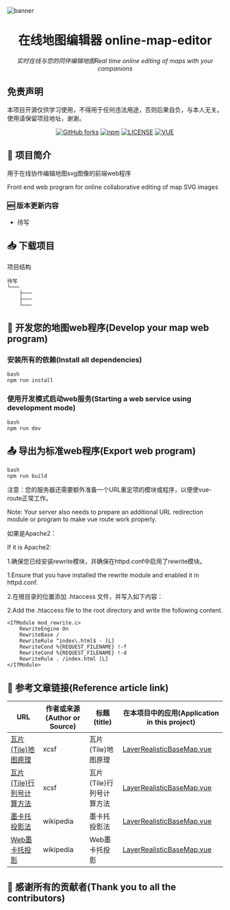 ![banner]()

<div align="center">
<h1>在线地图编辑器 online-map-editor</h1>
<p><em>实时在线与您的同伴编辑地图Real time online editing of maps with your companions</em></p>
</div>

## 免责声明

本项目开源仅供学习使用，不得用于任何违法用途，否则后果自负，与本人无关。使用请保留项目地址，谢谢。

<div align="center">

[![GitHub forks](https://img.shields.io/github/forks/emilia-t/online-map-editor.svg?abel=Fork&style=for-the-badge)](https://github.com/emilia-t/online-map-editor)
[![npm](https://img.shields.io/badge/npm-8.11.0-green.svg?style=for-the-badge)]()
[![LICENSE](https://img.shields.io/badge/LICENSE-APACHE2-green.svg?style=for-the-badge)](https://github.com/emilia-t/online-map-editor/blob/main/LICENSE)
[![VUE](https://img.shields.io/badge/VUE-2.5.2-green.svg?style=for-the-badge)](https://github.com/vuejs/vue/blob/main/LICENSE)

</div>

## 📝 项目简介

用于在线协作编辑地图svg图像的前端web程序

Front end web program for online collaborative editing of map SVG images

### 🆕 版本更新内容

+ 待写

## 📥 下载项目

项目结构
```
待写
└───
    ├───
    ├───
    └───
```



## 🔧 开发您的地图web程序(Develop your map web program)

### 安装所有的依赖(Install all dependencies)
````
bash
npm run install
````

### 使用开发模式启动web服务(Starting a web service using development mode)
````
bash
npm run dev
````

## 📤 导出为标准web程序(Export web program)
````
bash
npm run build
````
注意：您的服务器还需要额外准备一个URL重定项的模块或程序，以便使vue-route正常工作。

Note: Your server also needs to prepare an additional URL redirection module or program to make vue route work properly.

如果是Apache2：

If it is Apache2:

1.确保您已经安装rewrite模块，并确保在httpd.conf中启用了rewrite模块。

1.Ensure that you have installed the rewrite module and enabled it in httpd.conf.

2.在根目录的位置添加 .htaccess 文件，并写入如下内容：

2.Add the .htaccess file to the root directory and write the following content.
````
<IfModule mod_rewrite.c>
    RewriteEngine On
    RewriteBase /
    RewriteRule ^index\.html$ - [L]
    RewriteCond %{REQUEST_FILENAME} !-f
    RewriteCond %{REQUEST_FILENAME} !-d
    RewriteRule . /index.html [L]
</IfModule>
````



## 📎 参考文章链接(Reference article link)

| URL | 作者或来源(Author or Source) | 标题(title) | 在本项目中的应用(Application in this project) |
| --- | ----------- | ----- | --------------------- |
|[瓦片(Tile)地图原理](https://xcsf.github.io/blog/2020/06/12/%E7%93%A6%E7%89%87Tile%E5%9C%B0%E5%9B%BE%E5%8E%9F%E7%90%86) | xcsf | 瓦片(Tile)地图原理 | [LayerRealisticBaseMap.vue](https://github.com/emilia-t/online-map-editor/blob/main/src/components/LayerRealisticBaseMap.vue) |
|[瓦片(Tile)行列号计算方法](https://xcsf.github.io/blog/2020/06/12/%E7%93%A6%E7%89%87Tile%E8%A1%8C%E5%88%97%E5%8F%B7%E8%AE%A1%E7%AE%97%E6%96%B9%E6%B3%95) | xcsf | 瓦片(Tile)行列号计算方法 | [LayerRealisticBaseMap.vue](https://github.com/emilia-t/online-map-editor/blob/main/src/components/LayerRealisticBaseMap.vue) |
|[墨卡托投影法](https://zh.wikipedia.org/wiki/%E9%BA%A5%E5%8D%A1%E6%89%98%E6%8A%95%E5%BD%B1%E6%B3%95) | wikipedia | 墨卡托投影法 | [LayerRealisticBaseMap.vue](https://github.com/emilia-t/online-map-editor/blob/main/src/components/LayerRealisticBaseMap.vue) |
|[Web墨卡托投影](https://zh.wikipedia.org/wiki/Web%E5%A2%A8%E5%8D%A1%E6%89%98%E6%8A%95%E5%BD%B1) | wikipedia | Web墨卡托投影 | [LayerRealisticBaseMap.vue](https://github.com/emilia-t/online-map-editor/blob/main/src/components/LayerRealisticBaseMap.vue) |


## 💪 感谢所有的贡献者(Thank you to all the contributors)
